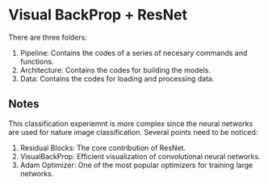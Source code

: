 # Visual BackProp + ResNet
There are three folders:
1. Pipeline: Contains the codes of a series of necesary commands and functions. 
2. Architecture: Contains the codes for building the models.
3. Data: Contains the codes for loading and processing data.

## Notes
This classification experiemnt is more complex since the neural networks are used for nature image classification. Several points need to be noticed:
1. Residual Blocks: The core contribution of ResNet.
2. VisualBackProp: Efficient visualization of convolutional neural networks.
3. Adam Optimizer: One of the most popular optimizers for training large networks.
